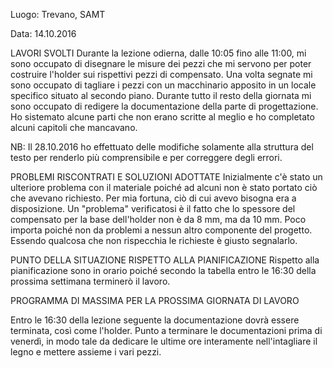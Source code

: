 Luogo: Trevano, SAMT

Data: 14.10.2016

LAVORI SVOLTI
Durante la lezione odierna, dalle 10:05 fino alle 11:00, mi sono occupato di disegnare le misure dei pezzi che mi servono per poter costruire l'holder sui rispettivi pezzi di compensato. Una volta segnate mi sono occupato di tagliare i pezzi con un macchinario apposito in un locale specifico situato al secondo piano.
Durante tutto il resto della giornata mi sono occupato di redigere la documentazione della parte di progettazione. Ho sistemato alcune parti che non erano scritte al meglio e ho completato alcuni capitoli che mancavano. 

NB: Il 28.10.2016 ho effettuato delle modifiche solamente alla struttura del testo per renderlo più comprensibile e per correggere degli errori.

PROBLEMI RISCONTRATI E SOLUZIONI ADOTTATE
Inizialmente c'è stato un ulteriore problema con il materiale poiché ad alcuni non è stato portato ciò che avevano richiesto. Per mia fortuna, ciò di cui avevo bisogna era a disposizione. Un "problema" verificatosi è il fatto che lo spessore del compensato per la base dell'holder non è da 8 mm, ma da 10 mm. Poco importa poiché non da problemi a nessun altro componente del progetto. Essendo qualcosa che non rispecchia le richieste è giusto segnalarlo.

PUNTO DELLA SITUAZIONE RISPETTO ALLA PIANIFICAZIONE
Rispetto alla pianificazione sono in orario poiché secondo la tabella entro le 16:30 della prossima settimana terminerò il lavoro.

PROGRAMMA DI MASSIMA PER LA PROSSIMA GIORNATA DI LAVORO

Entro le 16:30 della lezione seguente la documentazione dovrà essere terminata, così come l'holder. Punto a terminare le documentazioni prima di venerdì, in modo tale da dedicare le ultime ore interamente nell'intagliare il legno e mettere assieme i vari pezzi.

